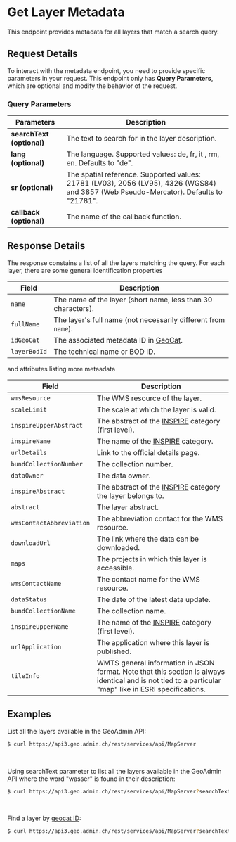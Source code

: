 # Get Layer Metadata

This endpoint provides metadata for all layers that match a search query.

<ApiCodeBlock url="https://api3.geo.admin.ch/rest/services/api/MapServer" method="GET" />

## Request Details

To interact with the metadata endpoint, you need to provide specific parameters in your request.
This endpoint only has **Query Parameters**, which are optional and modify the behavior of the request.

### Query Parameters

| Parameters                | Description                                                                                                                           |
| ------------------------- | ------------------------------------------------------------------------------------------------------------------------------------- |
| **searchText (optional)** | The text to search for in the layer description.                                                                                      |
| **lang (optional)**       | The language. Supported values: de, fr, it , rm, en. Defaults to "de".                                                                |
| **sr (optional)**         | The spatial reference. Supported values: 21781 (LV03), 2056 (LV95), 4326 (WGS84) and 3857 (Web Pseudo-Mercator). Defaults to "21781". |
| **callback (optional)**   | The name of the callback function.                                                                                                    |

## Response Details

The response constains a list of all the layers matching the query.
For each layer, there are some general identification properties

| Field        | Description                                                                             |
| ------------ | --------------------------------------------------------------------------------------- |
| `name`       | The name of the layer (short name, less than 30 characters).                            |
| `fullName`   | The layer's full name (not necessarily different from `name`).                          |
| `idGeoCat`   | The associated metadata ID in [GeoCat](https://www.geocat.ch). |
| `layerBodId` | The technical name or BOD ID.                                                           |

and attributes listing more metaadata

| Field | Description |
| ------------ | --------------------------------------------------------------------------------------- |
| `wmsResource` | The WMS resource of the layer. |
| `scaleLimit` | The scale at which the layer is valid. |
| `inspireUpperAbstract` | The abstract of the [INSPIRE](https://www.geo.admin.ch/en/inspire-services) category (first level). |
| `inspireName` | The name of the [INSPIRE](https://www.geo.admin.ch/en/inspire-services) category. |
| `urlDetails` | Link to the official details page. |
| `bundCollectionNumber` | The collection number. |
| `dataOwner` | The data owner. |
| `inspireAbstract` | The abstract of the [INSPIRE](https://www.geo.admin.ch/en/inspire-services) category the layer belongs to. |
| `abstract` | The layer abstract. |
| `wmsContactAbbreviation` | The abbreviation contact for the WMS resource. |
| `downloadUrl` | The link where the data can be downloaded. |
| `maps` | The projects in which this layer is accessible. |
| `wmsContactName` | The contact name for the WMS resource. |
| `dataStatus` | The date of the latest data update. |
| `bundCollectionName` | The collection name. |
| `inspireUpperName` | The name of the [INSPIRE](https://www.geo.admin.ch/en/inspire-services) category (first level). |
| `urlApplication` | The application where this layer is published. |
| `tileInfo` | WMTS general information in JSON format. Note that this section is always identical and is not tied to a particular "map" like in ESRI specifications. |

## Examples

List all the layers available in the GeoAdmin API:

```sh
$ curl https://api3.geo.admin.ch/rest/services/api/MapServer
```

<br>

Using searchText parameter to list all the layers available in the GeoAdmin API where the word "wasser" is found in their description:

```sh
$ curl https://api3.geo.admin.ch/rest/services/api/MapServer?searchText=wasser
```

<br>

Find a layer by [geocat ID](https://www.geocat.ch):

```sh
$ curl https://api3.geo.admin.ch/rest/services/api/MapServer?searchText=f198f6f6-8efa-4235-a55f-99767ea0206c
```
